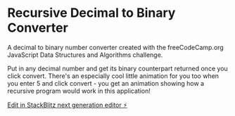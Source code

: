 # Recursive Decimal to Binary Converter

A decimal to binary number converter created with the freeCodeCamp.org JavaScript Data Structures and Algorithms challenge.

Put in any decimal number and get its binary counterpart returned once you click convert. There's an especially cool little animation for you too when you enter 5 and click convert - you get an animation showing how a recursive program would work in this application!

[Edit in StackBlitz next generation editor ⚡️](https://stackblitz.com/~/github.com/GeauxWeisbeck4/recursive-decimal-to-binary-converter)